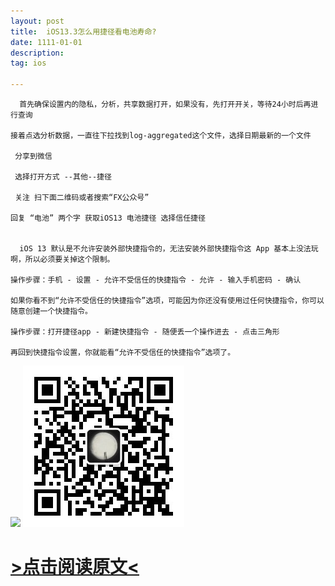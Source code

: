 ```yaml
---
layout: post
title:  iOS13.3怎么用捷径看电池寿命?
date: 1111-01-01
description:  
tag: ios

---
```


```
  首先确保设置内的隐私，分析，共享数据打开，如果没有，先打开开关，等待24小时后再进行查询

接着点选分析数据，一直往下拉找到log-aggregated这个文件，选择日期最新的一个文件

 分享到微信

 选择打开方式 --其他--捷径

 关注 扫下面二维码或者搜索“FX公众号”

回复 “电池” 两个字 获取iOS13 电池捷径 选择信任捷径


  iOS 13 默认是不允许安装外部快捷指令的，无法安装外部快捷指令这 App 基本上没法玩啊，所以必须要关掉这个限制。

操作步骤：手机 - 设置 - 允许不受信任的快捷指令 - 允许 - 输入手机密码 - 确认

如果你看不到“允许不受信任的快捷指令”选项，可能因为你还没有使用过任何快捷指令，你可以随意创建一个快捷指令。

操作步骤：打开捷径app - 新建快捷指令 - 随便丢一个操作进去 - 点击三角形

再回到快捷指令设置，你就能看“允许不受信任的快捷指令”选项了。
```
![](https://pic2.zhimg.com/80/v2-a0713a41fa22ff56d0d211cafbd20d34_1440w.jpg)
![](/media/fx.JPG)
# [>点击阅读原文<](https://www.zhihu.com/question/360524660/answer/971373452?utm_source=weibo&utm_medium=social&utm_oi=909768144527200256)
